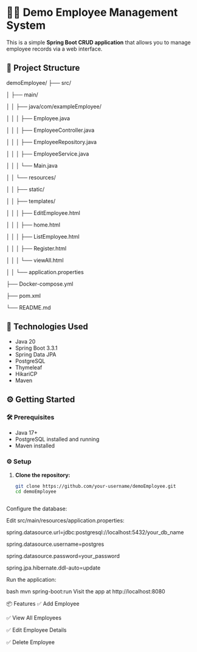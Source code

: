 # 🧑‍💼 Demo Employee Management System

This is a simple **Spring Boot CRUD application** that allows you to manage employee records via a web interface.

## 📁 Project Structure

demoEmployee/
├── src/

│ ├── main/

│ │ ├── java/com/exampleEmployee/

│ │ │ ├── Employee.java

│ │ │ ├── EmployeeController.java

│ │ │ ├── EmployeeRepository.java

│ │ │ ├── EmployeeService.java

│ │ │ └── Main.java

│ │ └── resources/

│ │ ├── static/

│ │ ├── templates/

│ │ │ ├── EditEmployee.html

│ │ │ ├── home.html

│ │ │ ├── ListEmployee.html

│ │ │ ├── Register.html

│ │ │ └── viewAll.html

│ │ └── application.properties

├── Docker-compose.yml

├── pom.xml

└── README.md


## 🔧 Technologies Used

- Java 20
- Spring Boot 3.3.1
- Spring Data JPA
- PostgreSQL
- Thymeleaf
- HikariCP
- Maven

## ⚙️ Getting Started

### 🛠️ Prerequisites
- Java 17+
- PostgreSQL installed and running
- Maven installed

### ⚙️ Setup

1. **Clone the repository:**
   ```bash
   git clone https://github.com/your-username/demoEmployee.git
   cd demoEmployee



Configure the database:

Edit src/main/resources/application.properties:

   spring.datasource.url=jdbc:postgresql://localhost:5432/your_db_name
   
   spring.datasource.username=postgres
   
   spring.datasource.password=your_password
   
   spring.jpa.hibernate.ddl-auto=update


Run the application:

   bash
   mvn spring-boot:run
   Visit the app at http://localhost:8080

📦 Features
   ✅ Add Employee
   
   ✅ View All Employees
   
   ✅ Edit Employee Details
   
   ✅ Delete Employee
